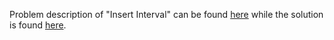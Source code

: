 Problem description of "Insert Interval" can be found [here](https://leetcode.com/problems/insert-interval/) while the solution is found [here](https://github.com/aurimas13/Solutions-To-Problems/blob/main/LeetCode/Python%20Solutions/Insert%20Interval/insert.py).

